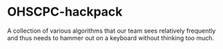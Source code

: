 # OHSCPC-hackpack
A collection of various algorithms that our team sees relatively frequently and thus needs to
hammer out on a keyboard without thinking too much.
